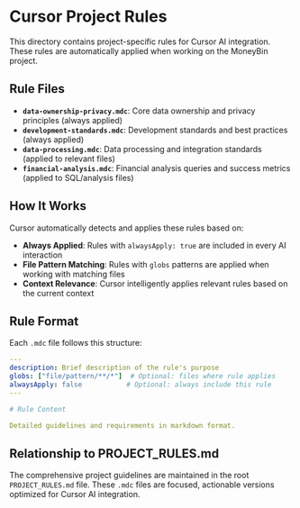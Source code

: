# Cursor Project Rules

This directory contains project-specific rules for Cursor AI integration. These rules are automatically applied when working on the MoneyBin project.

## Rule Files

- **`data-ownership-privacy.mdc`**: Core data ownership and privacy principles (always applied)
- **`development-standards.mdc`**: Development standards and best practices (always applied)
- **`data-processing.mdc`**: Data processing and integration standards (applied to relevant files)
- **`financial-analysis.mdc`**: Financial analysis queries and success metrics (applied to SQL/analysis files)

## How It Works

Cursor automatically detects and applies these rules based on:

- **Always Applied**: Rules with `alwaysApply: true` are included in every AI interaction
- **File Pattern Matching**: Rules with `globs` patterns are applied when working with matching files
- **Context Relevance**: Cursor intelligently applies relevant rules based on the current context

## Rule Format

Each `.mdc` file follows this structure:

```yaml
---
description: Brief description of the rule's purpose
globs: ["file/pattern/**/*"]  # Optional: files where rule applies
alwaysApply: false           # Optional: always include this rule
---

# Rule Content

Detailed guidelines and requirements in markdown format.
```

## Relationship to PROJECT_RULES.md

The comprehensive project guidelines are maintained in the root `PROJECT_RULES.md` file. These `.mdc` files are focused, actionable versions optimized for Cursor AI integration.
